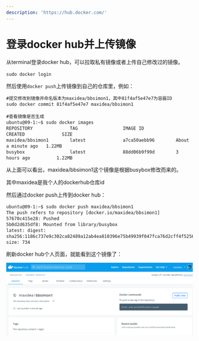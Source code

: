 ```yaml
---
description: 'https://hub.docker.com/'
---
```


# 登录docker hub并上传镜像

从terminal登录docker hub，可以拉取私有镜像或者上传自己修改过的镜像。

`sudo docker login`

然后使用`docker push`上传镜像到自己的仓库里，例如：

```text
#提交修改到镜像并命名版本为maxidea/bbsimon1，其中81f4af5e47e7为容器ID
sudo docker commit 81f4af5e47e7 maxidea/bbsimon1

#查看镜像是否生成
ubuntu@09-1:~$ sudo docker images
REPOSITORY              TAG                 IMAGE ID            CREATED              SIZE
maxidea/bbsimon1        latest              a7ca50aebb96        About a minute ago   1.22MB
busybox                 latest              88dd06b9f99d        3 hours ago          1.22MB
```

从上面可以看出，maxidea/bbsimon1这个镜像是根据busybox修改而来的。

其中maxidea是我个人的dockerhub仓库id

然后通过docker push上传到docker hub：

```text
ubuntu@09-1:~$ sudo docker push maxidea/bbsimon1
The push refers to repository [docker.io/maxidea/bbsimon1]
57670c415e28: Pushed 
5b0d2d635df8: Mounted from library/busybox 
latest: digest: sha256:1186c737e9c302ca82489a12ab4ea810396e75b49939f047fca76d2cff4f5256 size: 734
```

刷新docker hub个人页面，就能看到这个镜像了：

![](../.gitbook/assets/image%20%2815%29.png)

